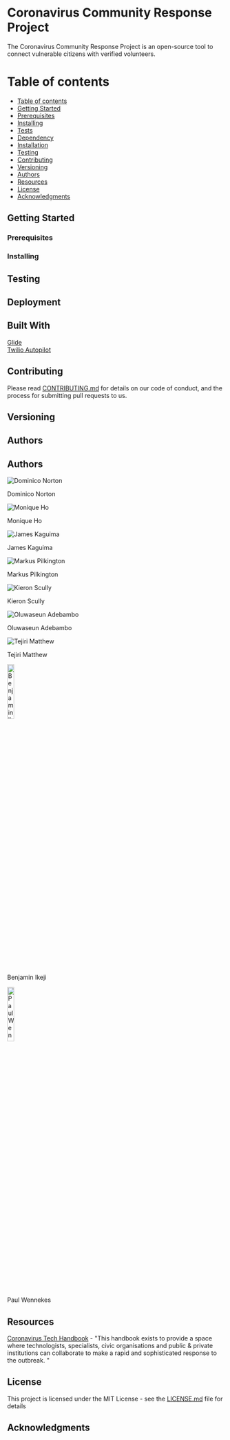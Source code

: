 # Coronavirus Community Response Project

The Coronavirus Community Response Project is an open-source tool to connect vulnerable citizens with verified volunteers.

Table of contents
=================

<!--ts-->
   * [Table of contents](#table-of-contents)
   * [Getting Started](#getting-started)
   * [Prerequisites](#prerequisites)
   * [Installing](#installing)
   * [Tests](#tests)
   * [Dependency](#dependency)
   * [Installation](#installation)
   * [Testing](#testing)
   * [Contributing](#contributing)
   * [Versioning](#versioning)
   * [Authors](#authors)
   * [Resources](#resources)
   * [License](#license)
   * [Acknowledgments](#acknowledgments)
<!--te-->

## Getting Started

### Prerequisites

### Installing

## Testing

## Deployment

## Built With

[Glide](https://go.glideapps.com/)<br/>
[Twilio Autopilot](https://www.twilio.com/autopilot)

## Contributing

Please read [CONTRIBUTING.md](https://github.com/dominiconorton/coronavirus-community-response-project/blob/master/CONTRIBUTING.md) for details on our code of conduct, and the process for submitting pull requests to us.

## Versioning


## Authors

<!DOCTYPE html>
<html>
<head>
  <title>Bootstrap Example</title>
  <meta charset="utf-8">
  <meta name="viewport" content="width=device-width, initial-scale=1">
  <link rel="stylesheet" href="https://maxcdn.bootstrapcdn.com/bootstrap/3.4.1/css/bootstrap.min.css">
  <script src="https://ajax.googleapis.com/ajax/libs/jquery/3.4.1/jquery.min.js"></script>
  <script src="https://maxcdn.bootstrapcdn.com/bootstrap/3.4.1/js/bootstrap.min.js"></script>
</head>
<body>

<div class="container">
  <h2>Authors</h2>
  <div class="row">
    <div class="col-md-4">
      <div class="thumbnail">
          <img src="https://covid-19-response.s3.eu-west-2.amazonaws.com/Dominic+Norton.jpg" alt="Dominico Norton">
          <div class="caption">
            <p>Dominico Norton</p>
          </div>
      </div>
    </div>
    <div class="col-md-4">
      <div class="thumbnail">
          <img src="https://covid-19-response.s3.eu-west-2.amazonaws.com/Monique+Ho.jpg" alt="Monique Ho">
          <div class="caption">
            <p>Monique Ho</p>
          </div>
      </div>
    </div>
    <div class="col-md-4">
      <div class="thumbnail">
          <img src="https://covid-19-response.s3.eu-west-2.amazonaws.com/placeholder.jpg" alt="James Kaguima">
          <div class="caption">
            <p>James Kaguima</p>
          </div>
      </div>
    </div>
    <div class="col-md-4">
      <div class="thumbnail">
          <img src="https://covid-19-response.s3.eu-west-2.amazonaws.com/placeholder.jpg" alt="Markus Pilkington">
          <div class="caption">
            <p>Markus Pilkington</p>
          </div>
      </div>
    </div>
    <div class="col-md-4">
      <div class="thumbnail">
          <img src="https://covid-19-response.s3.eu-west-2.amazonaws.com/placeholder.jpg" alt="Kieron Scully">
          <div class="caption">
            <p>Kieron Scully</p>
          </div>
      </div>
    </div>
    <div class="col-md-4">
      <div class="thumbnail">
          <img src="https://covid-19-response.s3.eu-west-2.amazonaws.com/placeholder.jpg" alt="Oluwaseun Adebambo">
          <div class="caption">
            <p>Oluwaseun Adebambo</p>
          </div>
      </div>
    </div>
    <div class="col-md-4">
      <div class="thumbnail">
          <img src="https://covid-19-response.s3.eu-west-2.amazonaws.com/placeholder.jpg" alt="Tejiri Matthew">
          <div class="caption">
            <p>Tejiri Matthew</p>
          </div>
      </div>
    </div>
    <div class="col-md-4">
      <div class="thumbnail">
          <img src="https://covid-19-response.s3.eu-west-2.amazonaws.com/placeholder.jpg" alt="Benjamin Ikeji" style="width:18%">
          <div class="caption">
            <p>Benjamin Ikeji</p>
          </div>
      </div>
    </div>
    <div class="col-md-4">
      <div class="thumbnail">
          <img src="https://covid-19-response.s3.eu-west-2.amazonaws.com/Paul+Wennekes.jpg" alt="Paul Wennekes" style="width:18%">
          <div class="caption">
            <p>Paul Wennekes</p>
          </div>
      </div>
    </div>
  </div>
</div>

</body>
</html>

## Resources

[Coronavirus Tech Handbook](https://coronavirustechhandbook.com) - "This handbook exists to provide a space where technologists, specialists, civic organisations and public & private institutions can collaborate to make a rapid and sophisticated response to the outbreak. "

## License

This project is licensed under the MIT License - see the [LICENSE.md](https://github.com/dominiconorton/coronavirus-community-response-project/blob/master/LICENSE) file for details

## Acknowledgments

